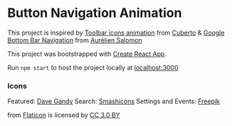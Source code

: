 # Button Navigation Animation

This project is inspired by [Toolbar icons animation](https://dribbble.com/shots/5605168-Toolbar-icons-animation) from [Cuberto](https://dribbble.com/cuberto) & 
[Google Bottom Bar Navigation](https://dribbble.com/shots/5925052-Google-Bottom-Bar-Navigation-Pattern) from [Aurélien Salomon](https://dribbble.com/aureliensalomon)

This project was bootstrapped with [Create React App](https://github.com/facebook/create-react-app).

Run `npm start` to host the project locally at [localhost:3000](localhost:3000)

### Icons

Featured: [Dave Gandy](https://www.flaticon.com/authors/dave-gandy)
Search: [Smashicons](https://www.flaticon.com/authors/smashicons)
Settings and Events: [Freepik](https://www.freepik.com/)

from [Flaticon](www.flaticon.com) is licensed by [CC 3.0 BY](http://creativecommons.org/licenses/by/3.0/)
